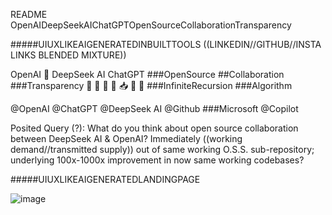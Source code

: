 README OpenAIDeepSeekAIChatGPTOpenSourceCollaborationTransparency

#####UIUXLIKEAIGENERATEDINBUILTTOOLS ((LINKEDIN//GITHUB//INSTA LINKS BLENDED MIXTURE))

OpenAI 🤎 DeepSeek AI ChatGPT ###OpenSource ##Collaboration ###Transparency
🐋 🤖 📧 📨 📥 📮 💌 ###InfiniteRecursion ###Algorithm

@OpenAI @ChatGPT @DeepSeek AI @Github ###Microsoft @Copilot 

Posited Query (?): What do you think about open source collaboration between DeepSeek AI & OpenAI? Immediately ((working demand//transmitted supply)) out of same working O.S.S. sub-repository; underlying 100x-1000x improvement in now same working codebases?

#####UIUXLIKEAIGENERATEDLANDINGPAGE

![image](https://github.com/user-attachments/assets/b0b36784-9061-4668-a0b9-42375bf1f8f6)
